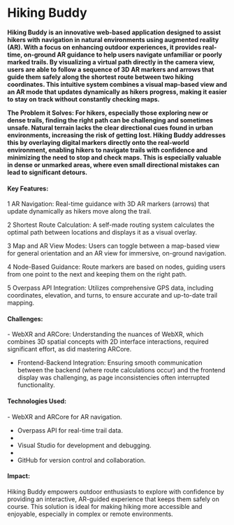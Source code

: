 # Hiking Buddy
<b>Hiking Buddy is an innovative web-based application designed to assist hikers with navigation in natural environments using augmented reality (AR). With a focus on enhancing outdoor experiences, it provides real-time, on-ground AR guidance to help users navigate unfamiliar or poorly marked trails. By visualizing a virtual path directly in the camera view, users are able to follow a sequence of 3D AR markers and arrows that guide them safely along the shortest route between two hiking coordinates. This intuitive system combines a visual map-based view and an AR mode that updates dynamically as hikers progress, making it easier to stay on track without constantly checking maps.

The Problem it Solves: For hikers, especially those exploring new or dense trails, finding the right path can be challenging and sometimes unsafe. Natural terrain lacks the clear directional cues found in urban environments, increasing the risk of getting lost. Hiking Buddy addresses this by overlaying digital markers directly onto the real-world environment, enabling hikers to navigate trails with confidence and minimizing the need to stop and check maps. This is especially valuable in dense or unmarked areas, where even small directional mistakes can lead to significant detours.</b>

<h4>Key Features:</h4>
1 AR Navigation: Real-time guidance with 3D AR markers (arrows) that update dynamically as hikers move along the trail.

2 Shortest Route Calculation: A self-made routing system calculates the optimal path between locations and displays it as a visual overlay.

3 Map and AR View Modes: Users can toggle between a map-based view for general orientation and an AR view for immersive, on-ground navigation.

4 Node-Based Guidance: Route markers are based on nodes, guiding users from one point to the next and keeping them on the right path.

5 Overpass API Integration: Utilizes comprehensive GPS data, including coordinates, elevation, and turns, to ensure accurate and up-to-date trail mapping.

<h4>Challenges:</h4>
- WebXR and ARCore: Understanding the nuances of WebXR, which combines 3D spatial concepts with 2D interface interactions, required significant effort, as did mastering ARCore.

- Frontend-Backend Integration: Ensuring smooth communication between the backend (where route calculations occur) and the frontend display was challenging, as page inconsistencies often interrupted functionality.

<h4>Technologies Used:</h4>
- WebXR and ARCore for AR navigation.

- Overpass API for real-time trail data.
- 
- Visual Studio for development and debugging.
- 
- GitHub for version control and collaboration.

<h4>Impact: </h4>
Hiking Buddy empowers outdoor enthusiasts to explore with confidence by providing an interactive, AR-guided experience that keeps them safely on course. This solution is ideal for making hiking more accessible and enjoyable, especially in complex or remote environments.
